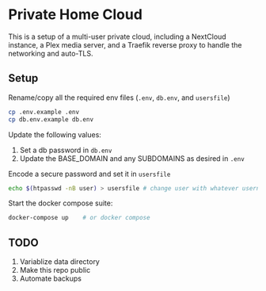 
# Private Home Cloud

This is a setup of a multi-user private cloud, including a NextCloud instance, a Plex media server, and a Traefik reverse proxy to handle the networking and auto-TLS.

## Setup

Rename/copy all the required env files (`.env`, `db.env`, and `usersfile`)

```bash
cp .env.example .env
cp db.env.example db.env
```

Update the following values:
1. Set a db password in `db.env`
1. Update the BASE_DOMAIN and any SUBDOMAINS as desired in `.env`


Encode a secure password and set it in `usersfile`

```bash
echo $(htpasswd -nB user) > usersfile # change user with whatever username you'd lioke
```

Start the docker compose suite:

```bash
docker-compose up    # or docker compose
```

## TODO

1. Variablize data directory
1. Make this repo public
1. Automate backups
